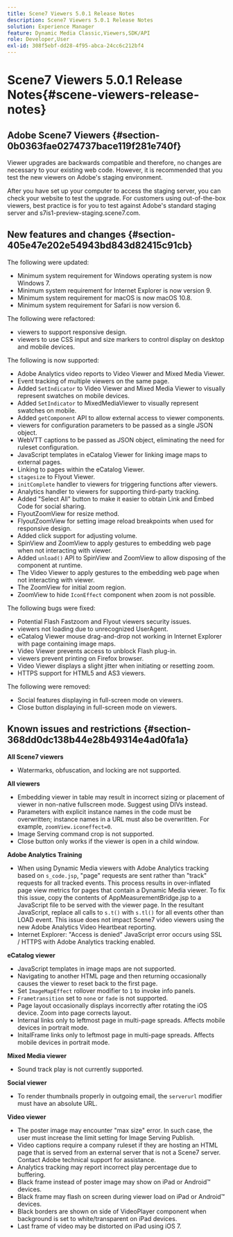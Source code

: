 ```yaml
---
title: Scene7 Viewers 5.0.1 Release Notes
description: Scene7 Viewers 5.0.1 Release Notes
solution: Experience Manager
feature: Dynamic Media Classic,Viewers,SDK/API
role: Developer,User
exl-id: 308f5ebf-dd28-4f95-abca-24cc6c212bf4
---
```

# Scene7 Viewers 5.0.1 Release Notes{#scene-viewers-release-notes}

## Adobe Scene7 Viewers {#section-0b0363fae0274737bace119f281e740f}

Viewer upgrades are backwards compatible and therefore, no changes are necessary to your existing web code. However, it is recommended that you test the new viewers on Adobe's staging environment.

After you have set up your computer to access the staging server, you can check your website to test the upgrade. For customers using out-of-the-box viewers, best practice is for you to test against Adobe's standard staging server and s7is1-preview-staging.scene7.com.

## New features and changes {#section-405e47e202e54943bd843d82415c91cb}

The following were updated:

* Minimum system requirement for Windows operating system is now Windows 7.
* Minimum system requirement for Internet Explorer is now version 9.
* Minimum system requirement for macOS is now macOS 10.8.
* Minimum system requirement for Safari is now version 6.

The following were refactored:

* viewers to support responsive design.
* viewers to use CSS input and size markers to control display on desktop and mobile devices.

The following is now supported:

* Adobe Analytics video reports to Video Viewer and Mixed Media Viewer.
* Event tracking of multiple viewers on the same page.
* Added `SetIndicator` to Video Viewer and Mixed Media Viewer to visually represent swatches on mobile devices.
* Added `SetIndicator` to MixedMediaViewer to visually represent swatches on mobile.
* Added `getComponent` API to allow external access to viewer components.
* viewers for configuration parameters to be passed as a single JSON object.
* WebVTT captions to be passed as JSON object, eliminating the need for ruleset configuration.
* JavaScript templates in eCatalog Viewer for linking image maps to external pages.
* Linking to pages within the eCatalog Viewer.
* `stagesize` to Flyout Viewer.
* `initComplete` handler to viewers for triggering functions after viewers.
* Analytics handler to viewers for supporting third-party tracking.
* Added "Select All" button to make it easier to obtain Link and Embed Code for social sharing.
* FlyoutZoomView for resize method.
* FlyoutZoomView for setting image reload breakpoints when used for responsive design.
* Added click support for adjusting volume.
* SpinView and ZoomView to apply gestures to embedding web page when not interacting with viewer.
* Added `unload()` API to SpinView and ZoomView to allow disposing of the component at runtime.
* The Video Viewer to apply gestures to the embedding web page when not interacting with viewer.
* The ZoomView for initial zoom region.
* ZoomView to hide `IconEffect` component when zoom is not possible.

The following bugs were fixed:

* Potential Flash Fastzoom and Flyout viewers security issues.
* viewers not loading due to unrecognized UserAgent.
* eCatalog Viewer mouse drag-and-drop not working in Internet Explorer with page containing image maps.
* Video Viewer prevents access to unblock Flash plug-in.
* viewers prevent printing on Firefox browser.
* Video Viewer displays a slight jitter when initiating or resetting zoom.
* HTTPS support for HTML5 and AS3 viewers.

The following were removed:

* Social features displaying in full-screen mode on viewers.
* Close button displaying in full-screen mode on viewers.

## Known issues and restrictions {#section-368dd0dc138b44e28b49314e4ad0fa1a}

**All Scene7 viewers**

* Watermarks, obfuscation, and locking are not supported.

**All viewers**

* Embedding viewer in table may result in incorrect sizing or placement of viewer in non-native fullscreen mode. Suggest using DIVs instead.
* Parameters with explicit instance names in the code must be overwritten; instance names in a URL must also be overwritten. For example, `zoomView.iconeffect=0`.
* Image Serving command crop is not supported.
* Close button only works if the viewer is open in a child window.

**Adobe Analytics Training**

* When using Dynamic Media viewers with Adobe Analytics tracking based on `s_code.jsp`, "page" requests are sent rather than "track" requests for all tracked events. This process results in over-inflated page view metrics for pages that contain a Dynamic Media viewer. To fix this issue, copy the contents of AppMeasurementBridge.jsp to a JavaScript file to be served with the viewer page. In the resultant JavaScript, replace all calls to `s.t()` with `s.tl()` for all events other than LOAD event. This issue does not impact Scene7 video viewers using the new Adobe Analytics Video Heartbeat reporting.
* Internet Explorer: "Access is denied" JavaScript error occurs using SSL / HTTPS with Adobe Analytics tracking enabled.

**eCatalog viewer**

* JavaScript templates in image maps are not supported.
* Navigating to another HTML page and then returning occasionally causes the viewer to reset back to the first page.
* Set `ImageMapEffect` rollover modifier to `1` to invoke info panels.
* `Frametransition` set to `none` or `fade` is not supported.
* Page layout occasionally displays incorrectly after rotating the iOS device. Zoom into page corrects layout.
* Internal links only to leftmost page in multi-page spreads. Affects mobile devices in portrait mode.
* InitalFrame links only to leftmost page in multi-page spreads. Affects mobile devices in portrait mode.

**Mixed Media viewer**

* Sound track play is not currently supported.

**Social viewer**

* To render thumbnails properly in outgoing email, the `serverurl` modifier must have an absolute URL.

**Video viewer**

* The poster image may encounter "max size" error. In such case, the user must increase the limit setting for Image Serving Publish. 
* Video captions require a company ruleset if they are hosting an HTML page that is served from an external server that is not a Scene7 server. Contact Adobe technical support for assistance.
* Analytics tracking may report incorrect play percentage due to buffering.
* Black frame instead of poster image may show on iPad or Android&trade; devices.
* Black frame may flash on screen during viewer load on iPad or Android&trade; devices.
* Black borders are shown on side of VideoPlayer component when background is set to white/transparent on iPad devices.
* Last frame of video may be distorted on iPad using iOS 7.
